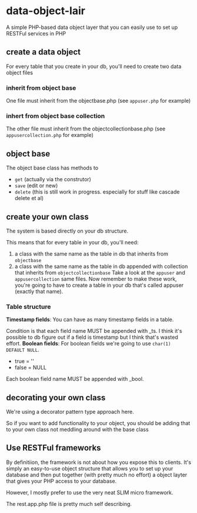 # data-object-lair
A simple PHP-based data object layer that you can easily use to set up RESTFul services in PHP
## create a data object
For every table that you create in your db, you'll need to create two data object files
### inherit from object base
One file must inherit from the objectbase.php (see `appuser.php` for example)
### inhert from object base collection
The other file must inherit from the objectcollectionbase.php (see `appusercollection.php` for example)

## object base
The object base class has methods to
* `get` (actually via the construtor)
* `save` (edit or new)
* `delete` (this is still work in progress. especially for stuff like cascade delete et al)

## create your own class
The system is based directly on your db structure.

This means that for every table in your db, you'll need:
1. a class with the same name as the table in db that inherits from `objectbase`
2. a class with the same name as the table in db appended with collection that inherits from `objectcollectionbase`
Take a look at the `appuser` and `appusercollection` same files. Now remember to make these work, you're going to have to create a table in your db that's called appuser (exactly that name).
### Table structure
**Timestamp fields**: You can have as many timestamp fields in a table.

Condition is that each field name MUST be appended with _ts. I think it's possible to db figure out if a field is timestamp but I think that's wasted effort.
**Boolean fields**: For boolean fields we're going to use `char(1) DEFAULT NULL`.
* true = ''
* false = NULL

Each boolean field name MUST be appended with _bool.
## decorating your own class
We're using a decorator pattern type approach here.

So if you want to add functionality to your object, you should be adding that to your own class not meddling around with the base class

## Use RESTFul frameworks
By definitiion, the framework is not about how you expose this to clients. It's simply an easy-to-use object structure that allows you to set up your database and then put together (with pretty much no effort) a object layter that gives your PHP access to your database.

However, I mostly prefer to use the very neat SLIM micro framework.

The rest.app.php file is pretty much self describing.




